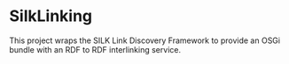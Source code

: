 SilkLinking
===========

This project wraps the SILK Link Discovery Framework to provide an OSGi bundle with an RDF to RDF interlinking service.
